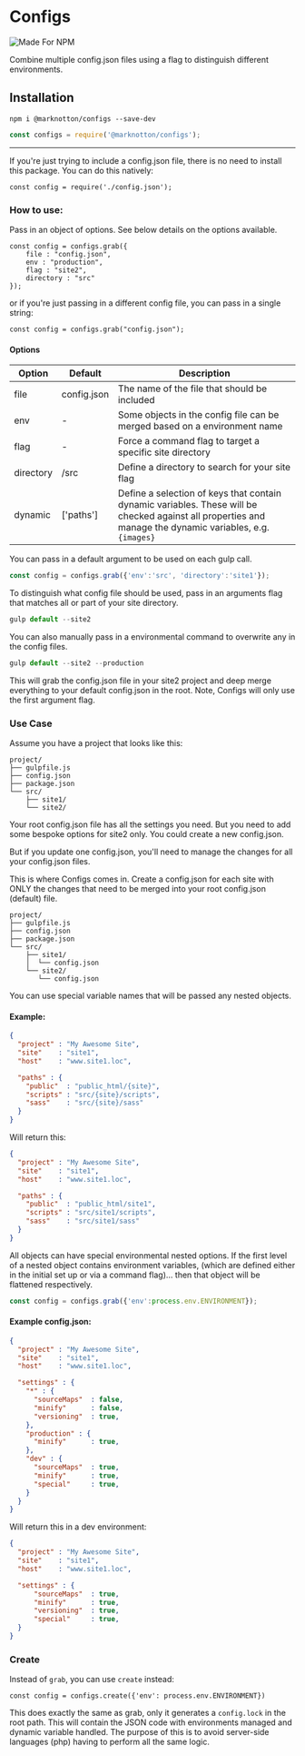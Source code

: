 # Configs

![Made For NPM](https://img.shields.io/badge/Made%20for-NPM-#CB3837.svg)

Combine multiple config.json files using a flag to distinguish different environments.

## Installation
```
npm i @marknotton/configs --save-dev
```
```js
const configs = require('@marknotton/configs');
```
------

If you're just trying to include a config.json file, there is no need to install this package. You can do this natively:
```
const config = require('./config.json');
```
### How to use:

Pass in an object of options. See below details on the options available.

```
const config = configs.grab({
	file : "config.json",
	env : "production",
	flag : "site2",
	directory : "src"
});
```
or if you're just passing in a different config file, you can pass in a single string:

```
const config = configs.grab("config.json");
```
#### Options
| Option | Default | Description |
|--|--|--|
| file | config.json | The name of the file that should be included
| env | - | Some objects in the config file can be merged based on a environment name
| flag | - | Force a command flag to target a specific site directory
| directory | /src | Define a directory to search for your site flag
| dynamic | ['paths'] | Define a selection of keys that contain dynamic variables. These will be checked against all properties and manage the dynamic variables, e.g. `{images}`

You can pass in a default argument to be used on each gulp call.

```js
const config = configs.grab({'env':'src', 'directory':'site1'});
```

To distinguish what config file should be used, pass in an arguments flag that
matches all or part of your site directory.
```js
gulp default --site2
```
You can also manually pass in a environmental command to overwrite any in the config files.
```js
gulp default --site2 --production
```
This will grab the config.json file in your site2 project and deep merge everything
to your default config.json in the root. Note, Configs will only use the first argument flag.

### Use Case

Assume you have a project that looks like this:
```
project/
├── gulpfile.js
├── config.json
├── package.json
└── src/
    ├── site1/
    └── site2/
```
Your root config.json file has all the settings you need. But you need to add some
bespoke options for site2 only. You could create a new config.json.

But if you update one config.json, you'll need to manage the changes for all your config.json files.

This is where Configs comes in. Create a config.json for each site
with ONLY the changes that need to be merged into your root config.json (default) file.
```
project/
├── gulpfile.js
├── config.json
├── package.json
└── src/
    ├── site1/
    │  └── config.json
    └── site2/
       └── config.json
```
You can use special variable names that will be passed any nested objects.

#### Example:
```json
{
  "project" : "My Awesome Site",
  "site"    : "site1",
  "host"    : "www.site1.loc",

  "paths" : {
    "public"  : "public_html/{site}",
    "scripts" : "src/{site}/scripts",
    "sass"    : "src/{site}/sass"
  }
}
```
Will return this:
```json
{
  "project" : "My Awesome Site",
  "site"    : "site1",
  "host"    : "www.site1.loc",

  "paths" : {
    "public"  : "public_html/site1",
    "scripts" : "src/site1/scripts",
    "sass"    : "src/site1/sass"
  }
}
```
All objects can have special environmental nested options. If the first level of a nested object contains environment variables,
(which are defined either in the initial set up or via a command flag)... then that object will be flattened respectively.

```js
const config = configs.grab({'env':process.env.ENVIRONMENT});
```

#### Example config.json:
```json
{
  "project" : "My Awesome Site",
  "site"    : "site1",
  "host"    : "www.site1.loc",

  "settings" : {
    "*" : {
      "sourceMaps"  : false,
      "minify"	    : false,
      "versioning"  : true,
    },
    "production" : {
      "minify"	    : true,
    },
    "dev" : {
      "sourceMaps"  : true,
      "minify"	    : true,
      "special"	    : true,
    }
  }
}
```
Will return this in a dev environment:
```json
{
  "project" : "My Awesome Site",
  "site"    : "site1",
  "host"    : "www.site1.loc",

  "settings" : {
      "sourceMaps"  : true,
      "minify"	    : true,
      "versioning"  : true,
      "special"	    : true,
  }
}
```

### Create

Instead of `grab`, you can use `create` instead:
```
const config = configs.create({'env': process.env.ENVIRONMENT})
```
This does exactly the same as grab, only it generates a `config.lock` in the root path. This will contain the JSON code with environments managed and dynamic variable handled. The purpose of this is to avoid server-side languages (php) having to perform all the same logic.
